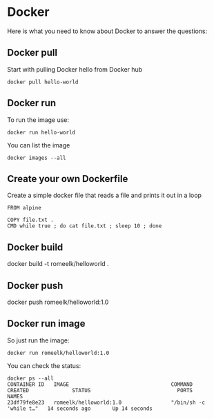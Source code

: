 # Docker

Here is what you need to know about Docker to answer the questions:

## Docker pull
Start with pulling Docker hello from Docker hub

```
docker pull hello-world
```

## Docker run
To run the image use:
```
docker run hello-world
```

You can list the image
```
docker images --all
```

## Create your own Dockerfile

Create a simple docker file that reads a file and prints it out in a loop
```
FROM alpine

COPY file.txt .
CMD while true ; do cat file.txt ; sleep 10 ; done
```

## Docker build 
docker build -t romeelk/helloworld . 

## Docker push
docker push  romeelk/helloworld:1.0  

## Docker run image 
So just run the image:

```
docker run romeelk/helloworld:1.0
```

You can check the status:

```
docker ps --all
CONTAINER ID   IMAGE                                 COMMAND                  CREATED              STATUS                            PORTS                                                                                                                                  NAMES
23df79fe8e23   romeelk/helloworld:1.0                "/bin/sh -c 'while t…"   14 seconds ago       Up 14 seconds         
```
